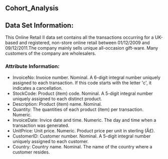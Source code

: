 ## Cohort_Analysis


## Data Set Information:

This Online Retail II data set contains all the transactions occurring for a UK-based and registered, non-store online retail between 01/12/2009 and 09/12/2011.The company mainly sells unique all-occasion gift-ware. Many customers of the company are wholesalers.


### Attribute Information:

* InvoiceNo: Invoice number. Nominal. A 6-digit integral number uniquely assigned to each transaction. If this code starts with the letter 'c', it indicates a cancellation. 
* StockCode: Product (item) code. Nominal. A 5-digit integral number uniquely assigned to each distinct product. 
* Description: Product (item) name. Nominal. 
* Quantity: The quantities of each product (item) per transaction. Numeric. 
* InvoiceDate: Invice date and time. Numeric. The day and time when a transaction was generated. 
* UnitPrice: Unit price. Numeric. Product price per unit in sterling (Â£). 
* CustomerID: Customer number. Nominal. A 5-digit integral number uniquely assigned to each customer. 
* Country: Country name. Nominal. The name of the country where a customer resides.
